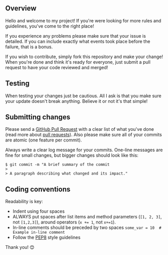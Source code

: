 ## Overview
Hello and welcome to my project! If you're were looking for more rules and guidelines, you've come to the right place!

If you experience any problems please make sure that your issue is detailed. If you can include exactly what events took 
place before the failure, that is a bonus.

If you wish to contribute, simply fork this repository and make your change! When you're done and think it's ready for everyone, just submit a pull request to have your code reviewed and merged!

## Testing

When testing your changes just be cautious. All I ask is that you make sure your update doesn't break anything. Believe 
it or not it's that simple!

## Submitting changes

Please send a [GitHub Pull Request](https://github.com/djcopley/Tiltometer/pulls) with a clear list of what you've done 
(read more about [pull requests](https://help.github.com/articles/about-pull-requests/)). Also please make sure all of 
your commits are atomic (one feature per commit).

Always write a clear log message for your commits. One-line messages are fine for small changes, but bigger changes 
should look like this:

    $ git commit -m "A brief summary of the commit
    > 
    > A paragraph describing what changed and its impact."

## Coding conventions

Readability is key:

  * Indent using four spaces
  * ALWAYS put spaces after list items and method parameters (`[1, 2, 3]`, not `[1,2,3]`), around operators (`x += 1`, not `x+=1`).
  * In-line comments should be preceded by two spaces `some_var = 10  # Example in-line comment`
  * Follow the [PEP8](https://www.python.org/dev/peps/pep-0008/) style guidelines
  
Thank you! 😊
